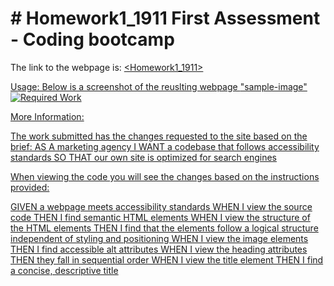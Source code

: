 <body>

<h1>
# Homework1_1911
First Assessment - Coding bootcamp
</h1>

The link to the webpage is:
<a href="https://github.com/suziestephen/Homework1_1911"><Homework1_1911>

Usage:
Below is a screenshot of the reuslting webpage
<id>"sample-image"<img src="./assets/images/sample.png" alt="Required Work"></id>

More Information:

The work submitted has the changes requested to the site based on the brief:
AS A marketing agency
I WANT a codebase that follows accessibility standards
SO THAT our own site is optimized for search engines


When viewing the code you will see the changes based on the instructions provided:

GIVEN a webpage meets accessibility standards
WHEN I view the source code
THEN I find semantic HTML elements
WHEN I view the structure of the HTML elements
THEN I find that the elements follow a logical structure independent of styling and positioning
WHEN I view the image elements
THEN I find accessible alt attributes
WHEN I view the heading attributes
THEN they fall in sequential order
WHEN I view the title element
THEN I find a concise, descriptive title

</body>